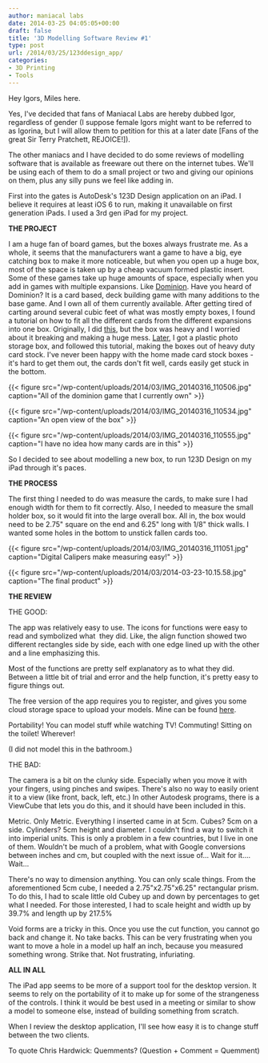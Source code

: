 ```yaml
---
author: maniacal labs
date: 2014-03-25 04:05:05+00:00
draft: false
title: '3D Modelling Software Review #1'
type: post
url: /2014/03/25/123ddesign_app/
categories:
- 3D Printing
- Tools
---
```


Hey Igors, Miles here.

Yes, I've decided that fans of Maniacal Labs are hereby dubbed Igor, regardless of gender (I suppose female Igors might want to be referred to as Igorina, but I will allow them to petition for this at a later date [Fans of the great Sir Terry Pratchett, REJOICE!]).

The other maniacs and I have decided to do some reviews of modelling software that is available as freeware out there on the internet tubes. We'll be using each of them to do a small project or two and giving our opinions on them, plus any silly puns we feel like adding in.

First into the gates is AutoDesk's 123D Design application on an iPad. I believe it requires at least iOS 6 to run, making it unavailable on first generation iPads. I used a 3rd gen iPad for my project.

**THE PROJECT**

I am a huge fan of board games, but the boxes always frustrate me. As a whole, it seems that the manufacturers want a game to have a big, eye catching box to make it more noticeable, but when you open up a huge box, most of the space is taken up by a cheap vacuum formed plastic insert. Some of these games take up huge amounts of space, especially when you add in games with multiple expansions. Like [Dominion](http://en.wikipedia.org/wiki/Dominion_(card_game)). Have you heard of Dominion? It is a card based, deck building game with many additions to the base game. And I own all of them currently available. After getting tired of carting around several cubic feet of what was mostly empty boxes, I found a tutorial on how to fit all the different cards from the different expansions into one box. Originally, I did [this](http://boardgamegeek.com/thread/598029/consolidate-your-dominion-card-organization-syst/page/1), but the box was heavy and I worried about it breaking and making a huge mess. [Later](http://boardgamegeek.com/blogpost/10548/the-creative-gamer-game-bit-storage-obsession-), I got a plastic photo storage box, and followed this tutorial, making the boxes out of heavy duty card stock. I've never been happy with the home made card stock boxes - it's hard to get them out, the cards don't fit well, cards easily get stuck in the bottom. 

{{< figure src="/wp-content/uploads/2014/03/IMG_20140316_110506.jpg" caption="All of the dominion game that I currently own" >}}

{{< figure src="/wp-content/uploads/2014/03/IMG_20140316_110534.jpg" caption="An open view of the box" >}}

{{< figure src="/wp-content/uploads/2014/03/IMG_20140316_110555.jpg" caption="I have no idea how many cards are in this" >}}

So I decided to see about modelling a new box, to run 123D Design on my iPad through it's paces.

**THE PROCESS**

The first thing I needed to do was measure the cards, to make sure I had enough width for them to fit correctly. Also, I needed to measure the small holder box, so it would fit into the large overall box. All in, the box would need to be 2.75" square on the end and 6.25" long with 1/8" thick walls. I wanted some holes in the bottom to unstick fallen cards too.

{{< figure src="/wp-content/uploads/2014/03/IMG_20140316_111051.jpg" caption="Digital Calipers make measuring easy!" >}}

{{< figure src="/wp-content/uploads/2014/03/2014-03-23-10.15.58.jpg" caption="The final product" >}}

**THE REVIEW**

THE GOOD:

The app was relatively easy to use. The icons for functions were easy to read and symbolized what  they did. Like, the align function showed two different rectangles side by side, each with one edge lined up with the other and a line emphasizing this.

Most of the functions are pretty self explanatory as to what they did. Between a little bit of trial and error and the help function, it's pretty easy to figure things out.

The free version of the app requires you to register, and gives you some cloud storage space to upload your models. Mine can be found [here](http://www.123dapp.com/MyCorner/MilesGrubbs-21085939/recentActivity).

Portability! You can model stuff while watching TV! Commuting! Sitting on the toilet! Wherever!

(I did not model this in the bathroom.)

THE BAD:

The camera is a bit on the clunky side. Especially when you move it with your fingers, using pinches and swipes. There's also no way to easily orient it to a view (like front, back, left, etc.) In other Autodesk programs, there is a ViewCube that lets you do this, and it should have been included in this.

Metric. Only Metric. Everything I inserted came in at 5cm. Cubes? 5cm on a side. Cylinders? 5cm height and diameter. I couldn't find a way to switch it into imperial units. This is only a problem in a few countries, but I live in one of them. Wouldn't be much of a problem, what with Google conversions between inches and cm, but coupled with the next issue of... Wait for it.... Wait...

There's no way to dimension anything. You can only scale things. From the aforementioned 5cm cube, I needed a 2.75"x2.75"x6.25" rectangular prism. To do this, I had to scale little old Cubey up and down by percentages to get what I needed. For those interested, I had to scale height and width up by 39.7% and length up by 217.5%

Void forms are a tricky in this. Once you use the cut function, you cannot go back and change it. No take backs. This can be very frustrating when you want to move a hole in a model up half an inch, because you measured something wrong. Strike that. Not frustrating, infuriating.

**ALL IN ALL**

The iPad app seems to be more of a support tool for the desktop version. It seems to rely on the portability of it to make up for some of the strangeness of the controls. I think it would be best used in a meeting or similar to show a model to someone else, instead of building something from scratch.

When I review the desktop application, I'll see how easy it is to change stuff between the two clients.

To quote Chris Hardwick: Quemments? (Question + Comment = Quemment)
